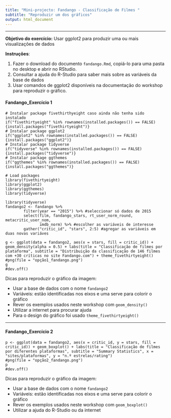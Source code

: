 ```yaml
---
title: "Mini-projecto: Fandango - Classificação de Filmes "
subtitle: "Reproduzir um dos gráficos"
output: html_document
---
```


***

**Objetivo do exercício:** Usar ggplot2 para produzir uma ou mais visualizações de dados

**Instruções**:

1. Fazer o download do documento `fandango.Rmd`, copiá-lo para uma pasta no desktop e abrir no RStudio.
2. Consultar a ajuda do R-Studio para saber mais sobre as variáveis da base de dados
3. Usar comandos de ggplot2 disponíveis na documentação do workshop para reproduzir o gráfico.

#### Fandango_Exercício 1
```{r, echo = FALSE, message = FALSE}
# Instalar package fivethirthyeight caso ainda não tenha sido instalado
if("fivethirtyeight" %in% rownames(installed.packages()) == FALSE) {install.packages("fivethirtyeight")}
# Instalar package ggplot2 
if("ggplot2" %in% rownames(installed.packages()) == FALSE) {install.packages("ggplot2")}
# Instalar package tidyverse 
if("tidyverse" %in% rownames(installed.packages()) == FALSE) {install.packages("tidyverse")}
# Instalar package ggthemes 
if("ggthemes" %in% rownames(installed.packages()) == FALSE) {install.packages("ggthemes")}
```

```{r, echo = FALSE, message = FALSE}
# Load packages
library(fivethirtyeight)
library(ggplot2)
library(ggthemes)
library(tidyverse)
```

```{r, echo = FALSE}
library(tidyverse)
fandango2 <- fandango %>% 
        filter(year == "2015") %>% #seleccionar só dados de 2015
        select(film, fandango_stars, rt_user_norm_round, metacritic_user_nom, 
               imdb_norm) %>% #escolher as variáveis de interesse
        gather("critic_id", "stars", 2:5) #agregar as variáveis em duas novas variáves 
```

```{r, echo = FALSE}
g <- ggplot(data = fandango2, aes(x = stars, fill = critic_id)) + geom_density(alpha = 0.5) + labs(title = "Classificação de filmes por plataforma", subtitle = "Distribuição da classificação de 146 filmes com +30 críticas no site Fandango.com") + theme_fivethirtyeight()
#png(file = "opção1_fandango.png")
g
#dev.off()
```

Dicas para reproduzir o gráfico da imagem:

* Usar a base de dados com o nome `fandango2`
* Variáveis: estão identificadas nos eixos e uma serve para colorir o gráfico
* Rever os exemplos usados neste workshop com `geom_density()`
* Utilizar a internet para procurar ajuda
* Para o design do gráfico foi usado `theme_fivethirtyeight()`

***

#### Fandango_Exercício 2
```{r, echo = FALSE}
p <- ggplot(data = fandango2, aes(x = critic_id, y = stars, fill = critic_id)) + geom_boxplot() + labs(title = "Classificação de filmes por diferentes plataformas", subtitle = "Summary Statistics", x = "sites/plataformas", y = "n.º estrelas/rating")
#png(file = "opção2_fandango.png")
p
#dev.off()
```

Dicas para reproduzir o gráfico da imagem:

* Usar a base de dados com o nome `fandango2`
* Variáveis: estão identificadas nos eixos e uma serve para colorir o gráfico
* Rever os exemplos usados neste workshop com `geom_boxplot()`
* Utilizar a ajuda do R-Studio ou da internet 
